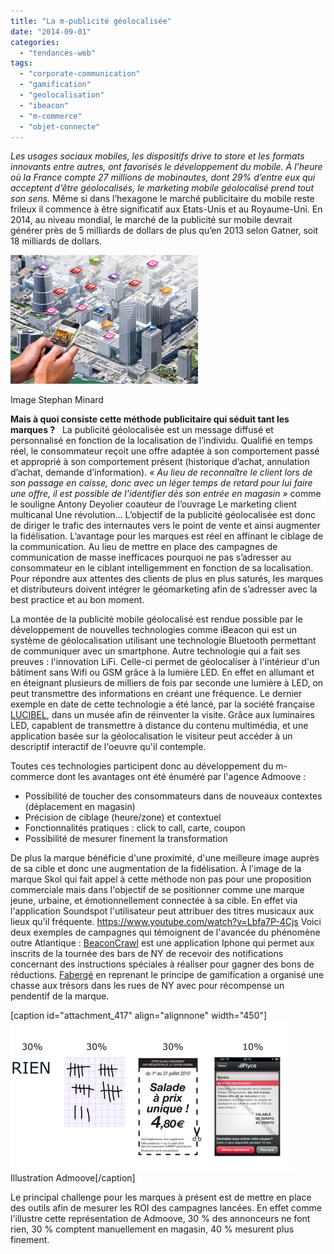 ```yaml
---
title: "La m-publicité géolocalisée"
date: "2014-09-01"
categories: 
  - "tendances-web"
tags: 
  - "corporate-communication"
  - "gamification"
  - "geolocalisation"
  - "ibeacon"
  - "m-commerce"
  - "objet-connecte"
---
```


_Les usages sociaux mobiles, les dispositifs drive to store et les formats innovants entre autres, ont favorisés le développement du mobile. À l’heure où la France compte 27 millions de mobinautes, dont 29% d’entre eux qui acceptent d’être géolocalisés, le marketing mobile géolocalisé prend tout son sens._ Même si dans l’hexagone le marché publicitaire du mobile reste frileux il commence à être significatif aux Etats-Unis et au Royaume-Uni. En 2014, au niveau mondial, le marché de la publicité sur mobile devrait générer près de 5 milliards de dollars de plus qu’en 2013 selon Gatner, soit 18 milliards de dollars.

![m-publicité géolocalisé -stephan minard 3](/assets/images/m-publicité-géolocalisé-stephan-minard-3.jpg "steph")

Image Stephan Minard

**Mais à quoi consiste cette méthode publicitaire qui séduit tant les marques ?**   La publicité géolocalisée est un message diffusé et personnalisé en fonction de la localisation de l’individu. Qualifié en temps réel, le consommateur reçoit une offre adaptée à son comportement passé et approprié à son comportement présent (historique d’achat, annulation d’achat, demande d’information). _« Au lieu de reconnaître le client lors de son passage en caisse, donc avec un léger temps de retard pour lui faire une offre, il est possible de l’identifier dès son entrée en magasin »_ comme le souligne Antony Deyolier coauteur de l’ouvrage Le marketing client multicanal Une révolution… L’objectif de la publicité géolocalisée est donc de diriger le trafic des internautes vers le point de vente et ainsi augmenter la fidélisation. L’avantage pour les marques est réel en affinant le ciblage de la communication. Au lieu de mettre en place des campagnes de communication de masse inefficaces pourquoi ne pas s’adresser au consommateur en le ciblant intelligemment en fonction de sa localisation. Pour répondre aux attentes des clients de plus en plus saturés, les marques et distributeurs doivent intégrer le géomarketing afin de s’adresser avec la best practice et au bon moment.

La montée de la publicité mobile géolocalisé est rendue possible par le développement de nouvelles technologies comme iBeacon qui est un système de géolocalisation utilisant une technologie Bluetooth permettant de communiquer avec un smartphone. Autre technologie qui a fait ses preuves : l'innovation LiFi. Celle-ci permet de géolocaliser à l'intérieur d'un bâtiment sans Wifi ou GSM grâce à la lumière LED. En effet en allumant et en éteignant plusieurs de milliers de fois par seconde une lumière à LED, on peut transmettre des informations en créant une fréquence. Le dernier exemple en date de cette technologie a été lancé, par la société française [LUCIBEL](http://www.lucibel.com), dans un musée afin de réinventer la visite. Grâce aux luminaires LED, capablent de transmettre à distance du contenu multimédia, et une application basée sur la géolocalisation le visiteur peut accéder à un descriptif interactif de l'oeuvre qu'il contemple.

Toutes ces technologies participent donc au développement du m-commerce dont les avantages ont été énuméré par l'agence Admoove :

- Possibilité de toucher des consommateurs dans de nouveaux contextes (déplacement en magasin)
- Précision de ciblage (heure/zone) et contextuel
- Fonctionnalités pratiques : click to call, carte, coupon
- Possibilité de mesurer finement la transformation[](/assets/images/m-publicité-géolocalisé-stephan-minard-3.jpg)

De plus la marque bénéficie d'une proximité, d'une meilleure image auprès de sa cible et donc une augmentation de la fidélisation. À l'image de la marque Skol qui fait appel à cette méthode non pas pour une proposition commerciale mais dans l'objectif de se positionner comme une marque jeune, urbaine, et émotionnellement connectée à sa cible. En effet via l'application Soundspot l'utilisateur peut attribuer des titres musicaux aux lieux qu’il fréquente. https://www.youtube.com/watch?v=Lbfa7P-4Cjs Voici deux exemples de campagnes qui témoignent de l'avancée du phénomène outre Atlantique : [BeaconCrawl](http://beaconcrawl.com/) est une application Iphone qui permet aux inscrits de la tournée des bars de NY de recevoir des notifications concernant des instructions spéciales à réaliser pour gagner des bons de réductions. [Fabergé](http://thebigegghunt.org/) en reprenant le principe de gamification a organisé une chasse aux trésors dans les rues de NY avec pour récompense un pendentif de la marque.

\[caption id="attachment\_417" align="alignnone" width="450"\][![m-publicité connectée 1](/assets/images/m-publicité-connectée-1.png)](/assets/images/m-publicité-connectée-1.png) Illustration Admoove\[/caption\]

Le principal challenge pour les marques à présent est de mettre en place des outils afin de mesurer les ROI des campagnes lancées. En effet comme l'illustre cette représentation de Admoove, 30 % des annonceurs ne font rien, 30 % comptent manuellement en magasin, 40 % mesurent plus finement.
